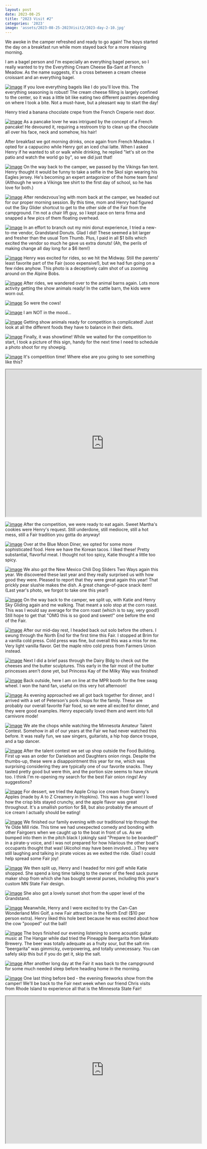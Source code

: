 ```yaml
---
layout: post
date: 2023-08-25
title: "2023 Visit #2"
categories: '2023'
image: 'assets/2023-08-25-2023Visit2/2023-day-2-10.jpg'
---
```


We awoke in the camper refreshed and ready to go again! The boys started the day on a breakfast run while mom stayed back for a more relaxing morning.

I am a bagel person and I'm especially an everything bagel person, so I really wanted to try the Everything Cream Cheese Ba-Sant at French Meadow. As the name suggests, it's a cross between a cream cheese croissant and an everything bagel.

[![image](/assets/2023-08-25-2023Visit2/2023-day-2-1.jpg)](/assets/2023-08-25-2023Visit2/2023-day-2-1.jpg)
If you love everything bagels like I do you'll love this. The everything seasoning is robust! The cream cheese filling is largely confined to the center, so it was a little bit like eating two different pastries depending on where I took a bite. Not a must-have, but a pleasant way to start the day!

Henry tried a banana chocolate crepe from the French Creperie next door.

[![image](/assets/2023-08-25-2023Visit2/2023-day-2-2.jpg)](/assets/2023-08-25-2023Visit2/2023-day-2-2.jpg)
As a pancake lover he was intrigued by the concept of a French pancake! He devoured it, requiring a restroom trip to clean up the chocolate all over his face, neck and somehow, his hair!

After breakfast we got morning drinks, once again from French Meadow. I opted for a cappucino while Henry got an iced chai latte. When I asked Henry if he wanted to sit or walk while drinking, he replied "let's sit on the patio and watch the world go by", so we did just that!

[![image](/assets/2023-08-25-2023Visit2/2023-day-2-3.jpg)](/assets/2023-08-25-2023Visit2/2023-day-2-3.jpg)
On the way back to the camper, we passed by the Vikings fan tent. Henry thought it would be funny to take a selfie in the Skol sign wearing his Eagles jersey. He's becoming an expert antagonizer of the home team fans! (Although he wore a Vikings tee shirt to the first day of school, so he has love for both.)

[![image](/assets/2023-08-25-2023Visit2/2023-day-2-4.jpg)](/assets/2023-08-25-2023Visit2/2023-day-2-4.jpg)
After rendezvous'ing with mom back at the camper, we headed out for our proper morning session. By this time, mom and Henry had figured out the Sky Glider shortcut to get to the other side of the Fair from the campground. I'm not a chair lift guy, so I kept pace on terra firma and snapped a few pics of them floating overhead.

[![image](/assets/2023-08-25-2023Visit2/2023-day-2-5.jpg)](/assets/2023-08-25-2023Visit2/2023-day-2-5.jpg)
In an effort to branch out my mini donut experience, I tried a new-to-me vendor, Grandstand Donuts. Glad I did! These seemed a bit larger and fresher than the usual Tom Thumb. Plus, I paid in all $1 bills which excited the vendor so much he gave us extra donuts! (Ah, the perils of making change all day long for a $6 item!)

[![image](/assets/2023-08-25-2023Visit2/2023-day-2-6.jpg)](/assets/2023-08-25-2023Visit2/2023-day-2-6.jpg)
Henry was excited for rides, so we hit the Midway. Still the parents' least favorite part of the Fair (sooo expensive!), but we had fun going on a few rides anyhow. This photo is a deceptively calm shot of us zooming around on the Alpine Bobs.

[![image](/assets/2023-08-25-2023Visit2/2023-day-2-7.jpg)](/assets/2023-08-25-2023Visit2/2023-day-2-7.jpg)
After rides, we wandered over to the animal barns again. Lots more activity getting the show animals ready! In the cattle barn, the kids were worn out.

[![image](/assets/2023-08-25-2023Visit2/2023-day-2-8.jpg)](/assets/2023-08-25-2023Visit2/2023-day-2-8.jpg)
So were the cows!

[![image](/assets/2023-08-25-2023Visit2/2023-day-2-11.jpg)](/assets/2023-08-25-2023Visit2/2023-day-2-11.jpg)
I am NOT in the mood...

[![image](/assets/2023-08-25-2023Visit2/2023-day-2-9.jpg)](/assets/2023-08-25-2023Visit2/2023-day-2-9.jpg)
Getting show animals ready for competition is complicated! Just look at all the different foods they have to balance in their diets.

[![image](/assets/2023-08-25-2023Visit2/2023-day-2-10.jpg)](/assets/2023-08-25-2023Visit2/2023-day-2-10.jpg)
Finally, it was showtime! While we waited for the competition to start, I took a picture of this sign, handy for the next time I need to schedule a photo shoot for my showpig.

[![image](/assets/2023-08-25-2023Visit2/2023-day-2-12.jpg)](/assets/2023-08-25-2023Visit2/2023-day-2-12.jpg)
It's competition time! Where else are you going to see something like this?

<iframe src="https://drive.google.com/file/d/15KYAxI5IfbcI2LFD_EalMci7KsvsCOq9/preview" width="640" height="480" allow="autoplay"></iframe>

[![image](/assets/2023-08-25-2023Visit2/2023-day-2-13.jpg)](/assets/2023-08-25-2023Visit2/2023-day-2-13.jpg)
After the competition, we were ready to eat again. Sweet Martha's cookies were Henry's request. Still underdone, still mediocre, still a hot mess, still a Fair tradition you gotta do anyway!

[![image](/assets/2023-08-25-2023Visit2/2023-day-2-14.jpg)](/assets/2023-08-25-2023Visit2/2023-day-2-14.jpg)
Over at the Blue Moon Diner, we opted for some more sophisticated food. Here we have the Korean tacos. I liked these! Pretty substantial, flavorful meat. I thought not too spicy, Katie thought a little too spicy.

[![image](/assets/2023-08-25-2023Visit2/2023-day-2-15.jpg)](/assets/2023-08-25-2023Visit2/2023-day-2-15.jpg)
We also got the New Mexico Chili Dog Sliders Two Ways again this year. We discovered these last year and they really surprised us with how good they were. Pleased to report that they were great again this year! That prickly pear slushie makes the dish. A great change-of-pace snack item! (Last year's photo, we forgot to take one this year!)

[![image](/assets/2023-08-25-2023Visit2/2023-day-2-31.jpg)](/assets/2023-08-25-2023Visit2/2023-day-2-31.jpg)
On the way back to the camper, we split up, with Katie and Henry Sky Gliding again and me walking. That meant a solo stop at the corn roast. This was I would say average for the corn roast (which is to say, very good!) Still hope to get that "OMG this is so good and sweet!" one before the end of the Fair.

[![image](/assets/2023-08-25-2023Visit2/2023-day-2-16.jpg)](/assets/2023-08-25-2023Visit2/2023-day-2-16.jpg)
After our mid-day rest, I headed back out solo before the others. I swung through the North End for the first time this Fair. I stopped at Brim for a vanilla cold press. Cold press was fine, but overall this was a miss for me. Very light vanilla flavor. Get the maple nitro cold press from Farmers Union instead.

[![image](/assets/2023-08-25-2023Visit2/2023-day-2-17.jpg)](/assets/2023-08-25-2023Visit2/2023-day-2-17.jpg)
Next I did a brief pass through the Dairy Bldg to check out the cheeses and the butter sculptures. This early in the fair most of the butter princesses aren't done yet, but Princess Kay of the Milky Way was finished!

[![image](/assets/2023-08-25-2023Visit2/2023-day-2-18.jpg)](/assets/2023-08-25-2023Visit2/2023-day-2-18.jpg)
Back outside, here I am on line at the MPR booth for the free swag wheel. I won the hand fan, useful on this very hot afternoon!

[![image](/assets/2023-08-25-2023Visit2/2023-day-2-19.jpg)](/assets/2023-08-25-2023Visit2/2023-day-2-19.jpg)
As evening approached we all got back together for dinner, and I arrived with a set of Peterson's pork chops for the family. These are probably our overall favorite Fair food, so we were all excited for dinner, and they were good examples. Henry especially loved them and went into full carnivore mode!

[![image](/assets/2023-08-25-2023Visit2/2023-day-2-21.jpg)](/assets/2023-08-25-2023Visit2/2023-day-2-21.jpg)
We ate the chops while watching the Minnesota Amateur Talent Contest. Somehow in all of our years at the Fair we had never watched this before. It was really fun, we saw singers, guitarists, a hip hop dance troupe, and a tap dancer.

[![image](/assets/2023-08-25-2023Visit2/2023-day-2-22.jpg)](/assets/2023-08-25-2023Visit2/2023-day-2-22.jpg)
After the talent contest we set up shop outside the Food Building. First up was an order for Danielson and Daughters onion rings. Despite the thumbs-up, these were a disappointment this year for me, which was surprising considering they are typically one of our favorite snacks. They tasted pretty good but were thin, and the portion size seems to have shrunk too. I think I'm re-opening my search for the best Fair onion rings! Any suggestions?

[![image](/assets/2023-08-25-2023Visit2/2023-day-2-23.jpg)](/assets/2023-08-25-2023Visit2/2023-day-2-23.jpg)
For dessert, we tried the Apple Crisp ice cream from Granny's Apples (made by A to Z Creamery in Hopkins). This was a huge win! I loved how the crisp bits stayed crunchy, and the apple flavor was great throughout. It's a smallish portion for $8, but also probably the amount of ice cream I actually should be eating!

[![image](/assets/2023-08-25-2023Visit2/2023-day-2-24.jpg)](/assets/2023-08-25-2023Visit2/2023-day-2-24.jpg)
We finished our family evening with our traditional trip through the Ye Olde Mill ride. This time we had unexpected comedy and bonding with other Fairgoers when we caught up to the boat in front of us. As we bumped into them in the pitch black I jokingly said "Prepare to be boarded!" in a pirate-y voice, and I was not prepared for how hilarious the other boat's occupants thought that was! (Alcohol may have been involved...) They were still laughing and talking in pirate voices as we exited the ride. Glad I could help spread some Fair joy!

[![image](/assets/2023-08-25-2023Visit2/2023-day-2-25.jpg)](/assets/2023-08-25-2023Visit2/2023-day-2-25.jpg)
We then split up, Henry and I headed for mini golf while Katie shopped. She spend a long time talking to the owner of the feed sack purse maker shop from which she has bought several purses, including this year's custom MN State Fair design.

[![image](/assets/2023-08-25-2023Visit2/2023-day-2-26.jpg)](/assets/2023-08-25-2023Visit2/2023-day-2-26.jpg)
She also got a lovely sunset shot from the upper level of the Grandstand.

[![image](/assets/2023-08-25-2023Visit2/2023-day-2-27.jpg)](/assets/2023-08-25-2023Visit2/2023-day-2-27.jpg)
Meanwhile, Henry and I were excited to try the Can-Can Wonderland Mini Golf, a new Fair attraction in the North End! ($10 per person extra). Henry liked this hole best because he was excited about how the cow "pooped" out the ball!

[![image](/assets/2023-08-25-2023Visit2/2023-day-2-28.jpg)](/assets/2023-08-25-2023Visit2/2023-day-2-28.jpg)
The boys finished our evening listening to some acoustic guitar music at The Hangar while dad tried the Pineapple Beergarita from Mankato Brewery. The beer was totally adequate as a fruity sour, but the salt rim "beergarita" was gimmicky, overpowering, and totally unnecessary. You can safely skip this but if you do get it, skip the salt.

[![image](/assets/2023-08-25-2023Visit2/2023-day-2-29.jpg)](/assets/2023-08-25-2023Visit2/2023-day-2-29.jpg)
After another long day at the Fair it was back to the campground for some much needed sleep before heading home in the morning.

[![image](/assets/2023-08-25-2023Visit2/2023-day-2-30.jpg)](/assets/2023-08-25-2023Visit2/2023-day-2-30.jpg)
One last thing before bed - the evening fireworks show from the camper! We'll be back to the Fair next week when our friend Chris visits from Rhode Island to experience all that is the Minnesota State Fair!

<iframe src="https://drive.google.com/file/d/1k8TOvG0PHttVkxOwFn8xlIYlb4zWtv18/preview" width="640" height="480" allow="autoplay"></iframe>